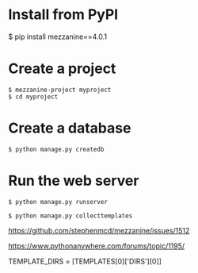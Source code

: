 # Install from PyPI
$ pip install mezzanine==4.0.1

# Create a project
```
$ mezzanine-project myproject
$ cd myproject
```

# Create a database
```
$ python manage.py createdb
```

# Run the web server
```
$ python manage.py runserver
```

```
$ python manage.py collecttemplates
```
https://github.com/stephenmcd/mezzanine/issues/1512

https://www.pythonanywhere.com/forums/topic/1195/

TEMPLATE_DIRS = [TEMPLATES[0]['DIRS'][0]]